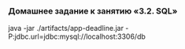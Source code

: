 ### Домашнее задание к занятию «3.2. SQL»


java -jar ./artifacts/app-deadline.jar -P:jdbc.url=jdbc:mysql://localhost:3306/db